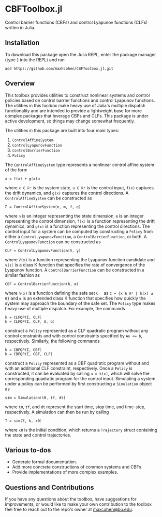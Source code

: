 # CBFToolbox.jl
Control barrier functions (CBFs) and control Lyapunov functions (CLFs) written in Julia.

## Installation
To download this package open the Julia REPL, enter the package manager (type `]` into the REPL) and run

    add https://github.com/maxhcohen/CBFToolbox.jl.git

## Overview
This toolbox provides utilities to construct nonlinear systems and control policies based on control barrier functions and control Lyapunov functions. The utilities in this toolbox make heavy use of Julia's multiple dispatch functionality and are intended to provide a lightweight base for more complex packages that leverage CBFs and CLFs. This package is under active development, so things may change somewhat frequently.

The utilities in this package are built into four main types:
1. `ControlAffineSystem`
2. `ControlLyapunovFunction`
3. `ControlBarrierFunction`
4. `Policy`

The `ControlAffineSystem` type represents a nonlinear control affine system of the form

    ẋ = f(x) + g(x)u

where `x ∈ ℝⁿ` is the system state, `u ∈ ℝᵐ` is the control input, `f(x)` captures the drift dynamics,  and `g(x)` captures the control directions. A `ControlAffineSystem` can be constructed as

    Σ = ControlAffineSystem(n, m, f, g)

where `n` is an integer representing the state dimension, `m` is an integer representing the control dimension, `f(x)` is a function representing the drift dynamics, and `g(x)` is a function representing the control directions. The control input for a system can be computed by constructing a `Policy` from either a `ControlLyapunovFunction`, a `ControlBarrierFunction`, or both. A `ControlLyapunovFunction` can be constructed as 

    CLF = ControlLyapunovFunction(V, γ)

where `V(x)` is a function representing the Lyapunov function candidate and `γ(s)` is a class K function that specifies the rate of convergence of the Lyapunov function. A `ControlBarrierFunction` can be constructed in a similar fashion as

    CBF = ControlBarrierFunction(h, α)

where `h(x)` is a function defining the safe set `C  ` as `C = {x ∈ ℝⁿ | h(x) ≥ 0}` and `α` is an extended class K function that specifies how quickly the system may approach the boundary of the safe set. The `Policy` type makes heavy use of multiple dispatch. For example, the commands

    k = CLFQP(Σ, CLF)
    k = CLFQP(Σ, CLF, A, b)

construct a `Policy` represented as a CLF quadratic program without any control constraints and with control constraints specified by `Au <= b`, respectively. Similarly, the following commands

    k = CBFQP(Σ, CBF)
    k = CBFQP(Σ, CBF, CLF)

construct a `Policy` represented as a CBF quadratic program without and with an additional CLF constraint, respectively. Once a `Policy` is constructed, it can be evaluated by calling `u = k(x)`, which will solve the corresponding quadratic program for the control input. Simulating a system under a policy can be performed by first constructing a `Simulation` object as

    sim = Simulation(t0, tf, dt)

where `t0`, `tf`, and `dt` represent the start time, stop time, and time-step, respectively. A simulation can then be run by calling

    T = sim(Σ, k, x0)

where `x0` is the initial condition, which returns a `Trajectory` struct containing the state and control trajectories.

## Various to-dos
- Generate formal documentation.
- Add more concrete constructions of common systems and CBFs.
- Provide implementations of more complex examples.

## Questions and Contributions
If you have any questions about the toolbox, have suggestions for improvements, or would like to make your own contribution to the toolbox feel free to reach out to the repo's owner at maxcohen@bu.edu.
 
